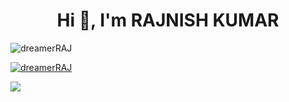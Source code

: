 <h1 align="center">Hi 👋, I'm RAJNISH KUMAR</h1>
<p align="left"> <img src="https://komarev.com/ghpvc/?username=dreamerRAJ&label=Profile%20views&color=0e75b6&style=flat" alt="dreamerRAJ" /> </p>

<p align="left"> <a href="https://github.com/ryo-ma/github-profile-trophy"><img src="https://github-profile-trophy.vercel.app/?username=dreamerRAJ&theme=" alt="dreamerRAJ" /></a> </p>

<div> <a href="https://github.com/dreamerRAJ" target="_blank"><img src="https://img.shields.io/badge/GitHub-100000?style=for-the-badge&logo=github&logoColor=white" target="_blank"></a>
</div>
